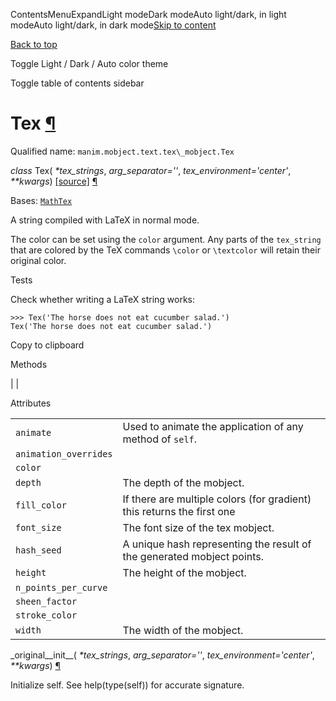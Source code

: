 ContentsMenuExpandLight modeDark modeAuto light/dark, in light modeAuto light/dark, in dark mode[Skip to content](https://docs.manim.community/en/stable/reference/manim.mobject.text.tex_mobject.Tex.html#furo-main-content)

[Back to top](https://docs.manim.community/en/stable/reference/manim.mobject.text.tex_mobject.Tex.html#)

Toggle Light / Dark / Auto color theme

Toggle table of contents sidebar

# Tex [¶](https://docs.manim.community/en/stable/reference/manim.mobject.text.tex_mobject.Tex.html\#tex "Link to this heading")

Qualified name: `manim.mobject.text.tex\_mobject.Tex`

_class_ Tex( _\*tex\_strings_, _arg\_separator=''_, _tex\_environment='center'_, _\*\*kwargs_) [\[source\]](https://docs.manim.community/en/stable/_modules/manim/mobject/text/tex_mobject.html#Tex) [¶](https://docs.manim.community/en/stable/reference/manim.mobject.text.tex_mobject.Tex.html#manim.mobject.text.tex_mobject.Tex "Link to this definition")

Bases: [`MathTex`](https://docs.manim.community/en/stable/reference/manim.mobject.text.tex_mobject.MathTex.html#manim.mobject.text.tex_mobject.MathTex "manim.mobject.text.tex_mobject.MathTex")

A string compiled with LaTeX in normal mode.

The color can be set using
the `color` argument. Any parts of the `tex_string` that are colored by the
TeX commands `\color` or `\textcolor` will retain their original color.

Tests

Check whether writing a LaTeX string works:

```
>>> Tex('The horse does not eat cucumber salad.')
Tex('The horse does not eat cucumber salad.')

```

Copy to clipboard

Methods

|
|

Attributes

|     |     |
| --- | --- |
| `animate` | Used to animate the application of any method of `self`. |
| `animation_overrides` |  |
| `color` |  |
| `depth` | The depth of the mobject. |
| `fill_color` | If there are multiple colors (for gradient) this returns the first one |
| `font_size` | The font size of the tex mobject. |
| `hash_seed` | A unique hash representing the result of the generated mobject points. |
| `height` | The height of the mobject. |
| `n_points_per_curve` |  |
| `sheen_factor` |  |
| `stroke_color` |  |
| `width` | The width of the mobject. |

\_original\_\_init\_\_( _\*tex\_strings_, _arg\_separator=''_, _tex\_environment='center'_, _\*\*kwargs_) [¶](https://docs.manim.community/en/stable/reference/manim.mobject.text.tex_mobject.Tex.html#manim.mobject.text.tex_mobject.Tex._original__init__ "Link to this definition")

Initialize self. See help(type(self)) for accurate signature.
